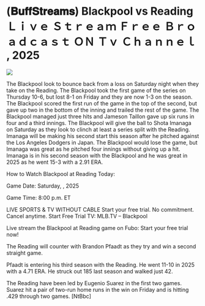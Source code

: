 # (𝐁𝐮𝐟𝐟𝐒𝐭𝐫𝐞𝐚𝐦𝐬) Blackpool vs Reading Ｌｉｖｅ Ｓｔｒｅａｍ Ｆｒｅｅ Ｂｒｏａｄｃａｓｔ ＯＮ Ｔｖ Ｃｈａｎｎｅｌ , 2025  
  
  
[![](https://i.imgur.com/qSNzIqt.png)](https://movie.rssnews.media/xmyLgjUd.php)  
  
The Blackpool look to bounce back from a loss on Saturday night when they take on the Reading. The Blackpool took the first game of the series on Thursday 10-6, but lost 8-1 on Friday and they are now 1-3 on the season. The Blackpool scored the first run of the game in the top of the second, but gave up two in the bottom of the inning and trailed the rest of the game. The Blackpool managed just three hits and Jameson Taillon gave up six runs in four and a third innings. The Blackpool will give the ball to Shota Imanaga on Saturday as they look to clinch at least a series split with the Reading. Imanaga will be making his second start this season after he pitched against the Los Angeles Dodgers in Japan. The Blackpool would lose the game, but Imanaga was great as he pitched four innings without giving up a hit. Imanaga is in his second season with the Blackpool and he was great in 2025 as he went 15-3 with a 2.91 ERA.

How to Watch Blackpool at Reading Today:

Game Date: Saturday, , 2025

Game Time: 8:00 p.m. ET

LIVE SPORTS & TV WITHOUT CABLE
Start your free trial. No commitment. Cancel anytime.
Start Free Trial
TV: MLB.TV – Blackpool

Live stream the Blackpool at Reading game on Fubo: Start your free trial now!

The Reading will counter with Brandon Pfaadt as they try and win a second straight game.

Pfaadt is entering his third season with the Reading. He went 11-10 in 2025 with a 4.71 ERA. He struck out 185 last season and walked just 42.

The Reading have been led by Eugenio Suarez in the first two games. Suarez hit a pair of two-run home runs in the win on Friday and is hitting .429 through two games. [NtBbc]